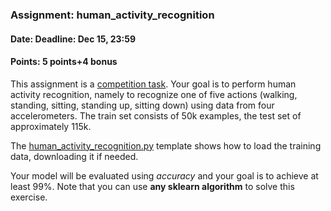 ### Assignment: human_activity_recognition
#### Date: Deadline: Dec 15, 23:59
#### Points: 5 points+4 bonus

This assignment is a [competition task](#competitions). Your goal
is to perform human activity recognition, namely to recognize one
of five actions (walking, standing, sitting, standing up, sitting down)
using data from four accelerometers. The train set consists of 50k
examples, the test set of approximately 115k.

The [human_activity_recognition.py](https://github.com/ufal/npfl129/tree/master/labs/09/human_activity_recognition.py)
template shows how to load the training data, downloading it if needed.

Your model will be evaluated using _accuracy_ and your goal is to achieve at
least 99%. Note that you can use **any sklearn algorithm** to solve this
exercise.
